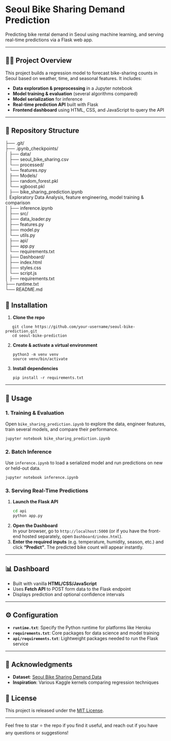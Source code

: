 # Seoul Bike Sharing Demand Prediction

Predicting bike rental demand in Seoul using machine learning, and serving real-time predictions via a Flask web app.

---

## 🚴‍♂️ Project Overview

This project builds a regression model to forecast bike-sharing counts in Seoul based on weather, time, and seasonal features. It includes:

- **Data exploration & preprocessing** in a Jupyter notebook  
- **Model training & evaluation** (several algorithms compared)  
- **Model serialization** for inference  
- **Real-time prediction API** built with Flask  
- **Frontend dashboard** using HTML, CSS, and JavaScript to query the API  

---

## 📁 Repository Structure


├── .git/                       
├── .ipynb_checkpoints/       
│
├── data/                         
│   ├── seoul_bike_sharing.csv  
│   └── processed/  
│       └── features.npy  
│
├── Models/                      
│   ├── random_forest.pkl  
│   └── xgboost.pkl  
│
├── bike_sharing_prediction.ipynb  
│   Exploratory Data Analysis, feature engineering, model training & comparison  
│
├── inference.ipynb             
│
├── src/                          
│   ├── data_loader.py            
│   ├── features.py             
│   ├── model.py                 
│   └── utils.py                  
│
├── api/                          
│   ├── app.py                   
│   └── requirements.txt       
│
├── Dashboard/                    
│   ├── index.html              
│   ├── styles.css            
│   └── script.js                 
│
├── requirements.txt            
├── runtime.txt                 
└── README.md   

## 🔧 Installation

1. **Clone the repo**
```
   git clone https://github.com/your-username/seoul-bike-prediction.git
   cd seoul-bike-prediction
   ```

2. **Create & activate a virtual environment**  
   ```
   python3 -m venv venv
   source venv/bin/activate
   ```

3. **Install dependencies**  
   ```
   pip install -r requirements.txt
   ```

---

## 🚀 Usage

### 1. Training & Evaluation

Open `bike_sharing_prediction.ipynb` to explore the data, engineer features, train several models, and compare their performance.

```bash
jupyter notebook bike_sharing_prediction.ipynb
```

### 2. Batch Inference

Use `inference.ipynb` to load a serialized model and run predictions on new or held-out data.

```bash
jupyter notebook inference.ipynb
```

### 3. Serving Real-Time Predictions

1. **Launch the Flask API**  
   ```bash
   cd api
   python app.py
   ```
2. **Open the Dashboard**  
   In your browser, go to `http://localhost:5000` (or if you have the front-end hosted separately, open `Dashboard/index.html`).  
3. **Enter the required inputs** (e.g. temperature, humidity, season, etc.) and click **“Predict”**. The predicted bike count will appear instantly.

---

## 📊 Dashboard

- Built with vanilla **HTML/CSS/JavaScript**  
- Uses **Fetch API** to POST form data to the Flask endpoint  
- Displays prediction and optional confidence intervals  

---

## ⚙️ Configuration

- **`runtime.txt`**: Specify the Python runtime for platforms like Heroku  
- **`requirements.txt`**: Core packages for data science and model training  
- **`api/requirements.txt`**: Lightweight packages needed to run the Flask service  

---

## 🙏 Acknowledgments

- **Dataset**: [Seoul Bike Sharing Demand Data](https://archive.ics.uci.edu/ml/datasets/Bike+Sharing+Dataset)  
- **Inspiration**: Various Kaggle kernels comparing regression techniques  



## 📄 License

This project is released under the [MIT License](LICENSE).

---

Feel free to star ⭐ the repo if you find it useful, and reach out if you have any questions or suggestions!
